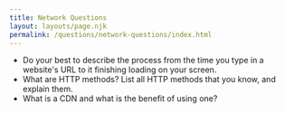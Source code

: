 ```yaml
---
title: Network Questions
layout: layouts/page.njk
permalink: /questions/network-questions/index.html
---
```

* Do your best to describe the process from the time you type in a website's URL to it finishing loading on your screen.
* What are HTTP methods? List all HTTP methods that you know, and explain them.
* What is a CDN and what is the benefit of using one?
